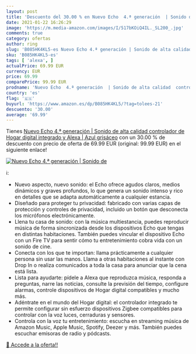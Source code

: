 ```yaml
---
layout: post
title: 'Descuento del 30.00 % en Nuevo Echo  4.ª generación  | Sonido de '
date: 2021-01-22 16:26:29
image: 'https://m.media-amazon.com/images/I/517bKOiQ4IL._SL200_.jpg'
comments: true
category: ofertas
author: ring
slug: 'B085HK4KL5-es Nuevo Echo 4.ª generación | Sonido de alta calidad...'
sku: 'B085HK4KL5-es'
tags: [ 'alexa', ]
actualPrice: 69.99 EUR
currency: EUR
price: 69.99
comparePrice: 99.99 EUR
prodname: 'Nuevo Echo  4.ª generación  | Sonido de alta calidad  controlador de Hogar digital integrado y Alexa | Azul grisáceo'
country: 'es'
flag: '🇪🇸'
buyurl: 'https://www.amazon.es/dp/B085HK4KL5/?tag=tolees-21'
descuento: '30.00'
average: '69.99'
---
```


Tienes [Nuevo Echo  4.ª generación  | Sonido de alta calidad  controlador de Hogar digital integrado y Alexa | Azul grisáceo](https://www.amazon.es/dp/B085HK4KL5/?tag=tolees-21) con un 30.00 % de descuento con precio de oferta de 69.99 EUR (original: 99.99 EUR) en el siguiente enlace!

[![Nuevo Echo  4.ª generación  | Sonido de ](https://m.media-amazon.com/images/I/517bKOiQ4IL._SL200_.jpg)](https://www.amazon.es/dp/B085HK4KL5/?tag=tolees-21)

ℹ️:

- Nuevo aspecto, nuevo sonido: el Echo ofrece agudos claros, medios dinámicos y graves profundos, lo que genera un sonido intenso y rico en detalles que se adapta automáticamente a cualquier estancia.
- Diseñado para proteger tu privacidad: fabricado con varias capas de protección y controles de privacidad, incluido un botón que desconecta los micrófonos electrónicamente.
- Llena tu casa de sonido: con la música multiestancia, puedes reproducir música de forma sincronizada desde los dispositivos Echo que tengas en distintas habitaciones. También puedes vincular el dispositivo Echo con un Fire TV para sentir cómo tu entretenimiento cobra vida con un sonido de cine.
- Conecta con los que te importan: llama prácticamente a cualquier persona sin usar las manos. Llama a otras habitaciones al instante con Drop In o realiza comunicados a toda la casa para anunciar que la cena está lista.
- Lista para ayudarte: pídele a Alexa que reproduzca música, responda a preguntas, narre las noticias, consulte la previsión del tiempo, configure alarmas, controle dispositivos de Hogar digital compatibles y mucho más.
- Adéntrate en el mundo del Hogar digital: el controlador integrado te permite configurar sin esfuerzo dispositivos Zigbee compatibles para controlar con la voz luces, cerraduras y sensores.
- Controla con la voz tu entretenimiento: escucha en streaming música de Amazon Music, Apple Music, Spotify, Deezer y más. También puedes escuchar emisoras de radio y pódcasts.

[🛒 Accede a la oferta!!](https://www.amazon.es/dp/B085HK4KL5/?tag=tolees-21)
